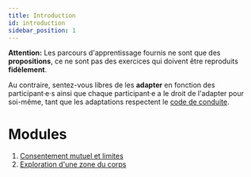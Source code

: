 ```yaml
---
title: Introduction
id: introduction
sidebar_position: 1
---
```


**Attention:** Les parcours d'apprentissage fournis ne sont que des **propositions**, ce ne sont pas des exercices qui doivent être reproduits **fidèlement**.

Au contraire, sentez-vous libres de les **adapter** en fonction des participant·e·s ainsi que chaque participant·e a le droit de l'adapter pour soi-même, tant que les adaptations respectent le [code de conduite](/docs/ethical/code-of-conduct).

# Modules

1. [Consentement mutuel et limites](mutual-consent-and-limits)
2. [Exploration d'une zone du corps](body-aera-exploration)